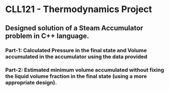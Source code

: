 # CLL121 - Thermodynamics Project

## Designed solution of a Steam Accumulator problem in C++ language.

### Part-1: Calculated Pressure in the final state and Volume accumulated in the accumulator using the data provided
### Part-2: Estimated minimum volume accumulated without fixing the liquid volume fraction in the final state (using a more appropriate design).
